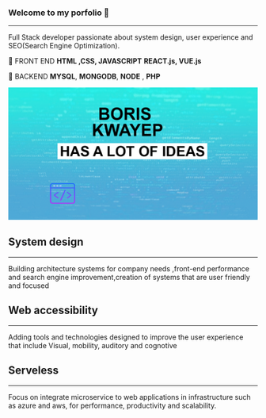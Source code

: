 ### Welcome to my porfolio 👋
-----------------------------
 Full Stack  developer passionate about system design, user experience and SEO(Search Engine Optimization).

:rocket: FRONT END **HTML ,CSS, JAVASCRIPT** **REACT.js, VUE.js**

:notebook: BACKEND **MYSQL**,  **MONGODB**,  **NODE** , **PHP**

![](design.png)

## System design
---------------------
Building architecture systems for company needs ,front-end performance
                    and search engine improvement,creation of systems that are user friendly and focused


## Web accessibility
---------------------
Adding tools and technologies designed to improve the user experience
                    that include Visual, mobility, auditory and cognotive 


## Serveless
---------------------

Focus on  integrate microservice to  web applications in infrastructure such as azure and aws,
                    for  performance, productivity and scalability.
